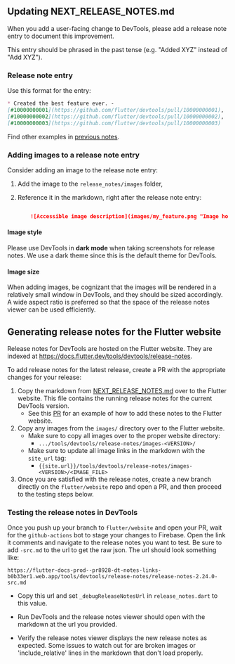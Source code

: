 ## Updating NEXT_RELEASE_NOTES.md

When you add a user-facing change to DevTools,
please add a release note entry to document this improvement.

This entry should be phrased in the past tense (e.g. "Added XYZ" instead of "Add XYZ").

### Release note entry

Use this format for the entry:

```markdown
* Created the best feature ever. -
[#10000000001](https://github.com/flutter/devtools/pull/10000000001),
[#10000000002](https://github.com/flutter/devtools/pull/10000000002),
[#10000000003](https://github.com/flutter/devtools/pull/10000000003)
```

Find other examples in [previous notes]().

### Adding images to a release note entry

Consider adding an image to the release note entry:

1. Add the image to the `release_notes/images` folder,
2. Reference it in the markdown, right after the release note entry:

    ```markdown

        ![Accessible image description](images/my_feature.png "Image hover description")

    ```

#### Image style
Please use DevTools in **dark mode** when taking screenshots for release
notes. We use a dark theme since this is the default theme for DevTools.

#### Image size
When adding images, be cognizant that the images will be rendered in a
relatively small window in DevTools, and they should be sized accordingly.
A wide aspect ratio is preferred so that the space of the release notes
viewer can be used efficiently.

## Generating release notes for the Flutter website

Release notes for DevTools are hosted on the Flutter website.
They are indexed at https://docs.flutter.dev/tools/devtools/release-notes.

To add release notes for the latest release, create a PR with the appropriate
changes for your release:

  1. Copy the markdown from [NEXT_RELEASE_NOTES.md](NEXT_RELEASE_NOTES.md) over
  to the Flutter website. This file contains the running release notes for
  the current DevTools version.
      - See this [PR](https://github.com/flutter/website/pull/10113) for
        an example of how to add these notes to the Flutter website.
  2. Copy any images from the `images/` directory over to the Flutter website.
      - Make sure to copy all images over to the proper website directory:
        - `.../tools/devtools/release-notes/images-<VERSION>/`
      - Make sure to update all image links in the markdown with the `site_url` tag:
        - `{{site.url}}/tools/devtools/release-notes/images-<VERSION>/<IMAGE_FILE>`
  3. Once you are satisfied with the release notes,
  create a new branch directly on the `flutter/website` repo and open a PR,
  and then proceed to the testing steps below.

### Testing the release notes in DevTools

Once you push up your branch to `flutter/website` and open your PR,
wait for the `github-actions` bot to stage your changes to Firebase.
Open the link it comments and navigate to the release notes you want to test.
Be sure to add `-src.md` to the url to get the raw json.
The url should look something like:

```
https://flutter-docs-prod--pr8928-dt-notes-links-b0b33er1.web.app/tools/devtools/release-notes/release-notes-2.24.0-src.md
```

- Copy this url and set `_debugReleaseNotesUrl` in
  `release_notes.dart` to this value.

- Run DevTools and the release notes viewer should open
  with the markdown at the url you provided.

- Verify the release notes viewer displays the new release notes as expected.
  Some issues to watch out for are broken images or 'include_relative' lines in
  the markdown that don't load properly.
